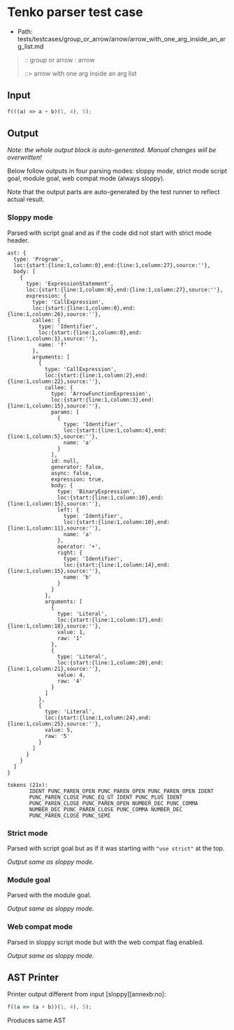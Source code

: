 # Tenko parser test case

- Path: tests/testcases/group_or_arrow/arrow/arrow_with_one_arg_inside_an_arg_list.md

> :: group or arrow : arrow
>
> ::> arrow with one arg inside an arg list

## Input

`````js
f(((a) => a + b)(1, 4), 5);
`````

## Output

_Note: the whole output block is auto-generated. Manual changes will be overwritten!_

Below follow outputs in four parsing modes: sloppy mode, strict mode script goal, module goal, web compat mode (always sloppy).

Note that the output parts are auto-generated by the test runner to reflect actual result.

### Sloppy mode

Parsed with script goal and as if the code did not start with strict mode header.

`````
ast: {
  type: 'Program',
  loc:{start:{line:1,column:0},end:{line:1,column:27},source:''},
  body: [
    {
      type: 'ExpressionStatement',
      loc:{start:{line:1,column:0},end:{line:1,column:27},source:''},
      expression: {
        type: 'CallExpression',
        loc:{start:{line:1,column:0},end:{line:1,column:26},source:''},
        callee: {
          type: 'Identifier',
          loc:{start:{line:1,column:0},end:{line:1,column:1},source:''},
          name: 'f'
        },
        arguments: [
          {
            type: 'CallExpression',
            loc:{start:{line:1,column:2},end:{line:1,column:22},source:''},
            callee: {
              type: 'ArrowFunctionExpression',
              loc:{start:{line:1,column:3},end:{line:1,column:15},source:''},
              params: [
                {
                  type: 'Identifier',
                  loc:{start:{line:1,column:4},end:{line:1,column:5},source:''},
                  name: 'a'
                }
              ],
              id: null,
              generator: false,
              async: false,
              expression: true,
              body: {
                type: 'BinaryExpression',
                loc:{start:{line:1,column:10},end:{line:1,column:15},source:''},
                left: {
                  type: 'Identifier',
                  loc:{start:{line:1,column:10},end:{line:1,column:11},source:''},
                  name: 'a'
                },
                operator: '+',
                right: {
                  type: 'Identifier',
                  loc:{start:{line:1,column:14},end:{line:1,column:15},source:''},
                  name: 'b'
                }
              }
            },
            arguments: [
              {
                type: 'Literal',
                loc:{start:{line:1,column:17},end:{line:1,column:18},source:''},
                value: 1,
                raw: '1'
              },
              {
                type: 'Literal',
                loc:{start:{line:1,column:20},end:{line:1,column:21},source:''},
                value: 4,
                raw: '4'
              }
            ]
          },
          {
            type: 'Literal',
            loc:{start:{line:1,column:24},end:{line:1,column:25},source:''},
            value: 5,
            raw: '5'
          }
        ]
      }
    }
  ]
}

tokens (21x):
       IDENT PUNC_PAREN_OPEN PUNC_PAREN_OPEN PUNC_PAREN_OPEN IDENT
       PUNC_PAREN_CLOSE PUNC_EQ_GT IDENT PUNC_PLUS IDENT
       PUNC_PAREN_CLOSE PUNC_PAREN_OPEN NUMBER_DEC PUNC_COMMA
       NUMBER_DEC PUNC_PAREN_CLOSE PUNC_COMMA NUMBER_DEC
       PUNC_PAREN_CLOSE PUNC_SEMI
`````

### Strict mode

Parsed with script goal but as if it was starting with `"use strict"` at the top.

_Output same as sloppy mode._

### Module goal

Parsed with the module goal.

_Output same as sloppy mode._

### Web compat mode

Parsed in sloppy script mode but with the web compat flag enabled.

_Output same as sloppy mode._

## AST Printer

Printer output different from input [sloppy][annexb:no]:

````js
f((a => (a + b))(1, 4), 5);
````

Produces same AST
